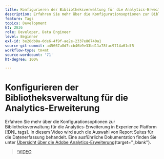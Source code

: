 ```yaml
---
title: Konfigurieren der Bibliotheksverwaltung für die Analytics-Erweiterung
description: Erfahren Sie mehr über die Konfigurationsoptionen zur Bibliotheksverwaltung für die Analytics-Erweiterung in Experience Platform [!DNL tags]. In diesem Video wird auch die Auswahl von Report Suites für die Datenerfassung behandelt.
feature: Tags
topics: Development
kt: 2836
role: Developer, Data Engineer
level: Beginner
exl-id: be28db8a-0de6-4f9f-ae2e-2337e86740a1
source-git-commit: a45667a8d7ccb46b9e33bd11a78fac9714a61df5
workflow-type: tm+mt
source-wordcount: '71'
ht-degree: 100%

---
```


# Konfigurieren der Bibliotheksverwaltung für die Analytics-Erweiterung

Erfahren Sie mehr über die Konfigurationsoptionen zur Bibliotheksverwaltung für die Analytics-Erweiterung in Experience Platform [!DNL tags]. In diesem Video wird auch die Auswahl von Report Suites für die Datenerfassung behandelt.  Eine ausführliche Dokumentation finden Sie unter [Übersicht über die Adobe Analytics-Erweiterung](https://experienceleague.adobe.com/docs/experience-platform/tags/extensions/adobe/analytics/overview.html?lang=de){target="_blank"}.

>[!VIDEO](https://video.tv.adobe.com/v/3429837/?quality=12&learn=on&captions=ger)

